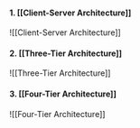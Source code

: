 #### 1. [[Client-Server Architecture]]
![[Client-Server Architecture]]
#### 2. [[Three-Tier Architecture]]
![[Three-Tier Architecture]]
#### 3. [[Four-Tier Architecture]]
![[Four-Tier Architecture]]
